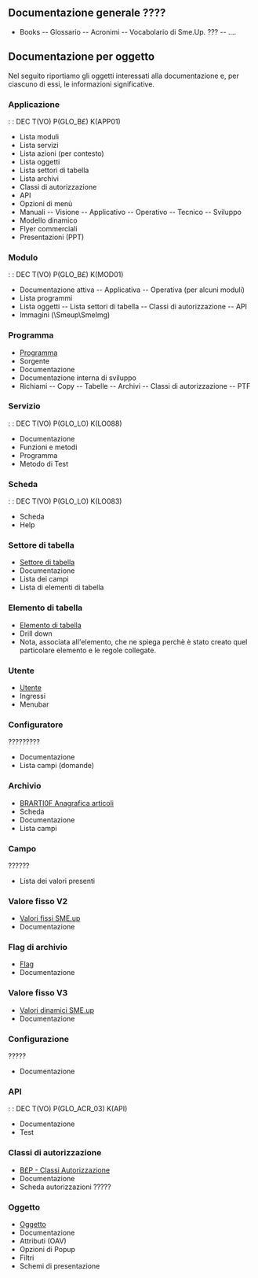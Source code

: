## Documentazione generale ????
 - Books
 -- Glossario
 -- Acronimi
 -- Vocabolario di Sme.Up. ???
 -- ....

## Documentazione per oggetto
Nel seguito riportiamo gli oggetti interessati alla documentazione e, per ciascuno di essi, le informazioni significative.

### Applicazione
 :  : DEC T(VO) P(GLO_B£) K(APP01)
 - Lista moduli
 - Lista servizi
 - Lista azioni (per contesto)
 - Lista oggetti
 - Lista settori di tabella
 - Lista archivi
 - Classi di autorizzazione
 - API
 - Opzioni di menù
 - Manuali
 -- Visione
 -- Applicativo
 -- Operativo
 -- Tecnico
 -- Sviluppo
 - Modello dinamico
 - Flyer commerciali
 - Presentazioni (PPT)

### Modulo
 :  : DEC T(VO) P(GLO_B£) K(MOD01)
 - Documentazione attiva
 -- Applicativa
 -- Operativa (per alcuni moduli)
 - Lista programmi
 - Lista oggetti
 -- Lista settori di tabella
 -- Classi di autorizzazione
 -- API
 - Immagini (\\Smeup\SmeImg)

### Programma
- [Programma](Sorgenti/OG/OG/PG)
 - Sorgente
 - Documentazione
 - Documentazione interna di sviluppo
 - Richiami
 -- Copy
 -- Tabelle
 -- Archivi
 -- Classi di autorizzazione
 -- PTF

### Servizio
 :  : DEC T(VO) P(GLO_LO) K(LO088)
 - Documentazione
 - Funzioni e metodi
 - Programma
 - Metodo di Test

### Scheda
 :  : DEC T(VO) P(GLO_LO) K(LO083)
 - Scheda
 - Help

### Settore di tabella
- [Settore di tabella](Sorgenti/OG/OG/ST)
 - Documentazione
 - Lista dei campi
 - Lista di elementi di tabella

### Elemento di tabella
- [Elemento di tabella](Sorgenti/OG/OG/TA)
 - Drill down
 - Nota, associata all'elemento, che ne spiega perchè è stato creato quel particolare elemento e le regole collegate.

### Utente
- [Utente](Sorgenti/OG/OG/UP)
 - Ingressi
 - Menubar

### Configuratore
?????????
 - Documentazione
 - Lista campi (domande)

### Archivio
- [BRARTI0F Anagrafica articoli](Sorgenti/OJ/FILE/BRARTI0F)
 - Scheda
 - Documentazione
 - Lista campi

### Campo
??????
 - Lista dei valori presenti

### Valore fisso V2
- [Valori fissi SME.up](Sorgenti/OG/OG/V2)
 - Documentazione

### Flag di archivio
- [Flag](Sorgenti/OG/OG/FL)
 - Documentazione

### Valore fisso V3
- [Valori dinamici SME.up](Sorgenti/OG/OG/V3)
 - Documentazione

### Configurazione
?????
 - Documentazione

### API
 :  : DEC T(VO) P(GLO_ACR_03) K(API)
 - Documentazione
 - Test

### Classi di autorizzazione
- [B£P - Classi Autorizzazione](Sorgenti/OG/TA/B£P)
 - Documentazione
 - Scheda autorizzazioni ?????

### Oggetto
- [Oggetto](Sorgenti/OG/OG/OG)
 - Documentazione
 - Attributi (OAV)
 - Opzioni di Popup
 - Filtri
 - Schemi di presentazione



